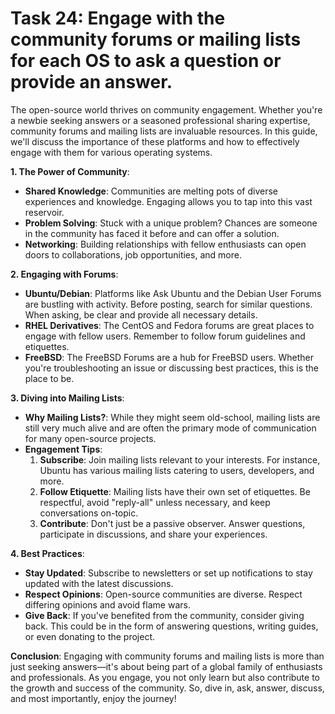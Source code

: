 # Task 24: Engage with the community forums or mailing lists for each OS to ask a question or provide an answer.

The open-source world thrives on community engagement. Whether you're a newbie seeking answers or a seasoned professional sharing expertise, community forums and mailing lists are invaluable resources. In this guide, we'll discuss the importance of these platforms and how to effectively engage with them for various operating systems.

**1. The Power of Community**:

- **Shared Knowledge**: Communities are melting pots of diverse experiences and knowledge. Engaging allows you to tap into this vast reservoir.
- **Problem Solving**: Stuck with a unique problem? Chances are someone in the community has faced it before and can offer a solution.
- **Networking**: Building relationships with fellow enthusiasts can open doors to collaborations, job opportunities, and more.

**2. Engaging with Forums**:

- **Ubuntu/Debian**: Platforms like Ask Ubuntu and the Debian User Forums are bustling with activity. Before posting, search for similar questions. When asking, be clear and provide all necessary details.
- **RHEL Derivatives**: The CentOS and Fedora forums are great places to engage with fellow users. Remember to follow forum guidelines and etiquettes.
- **FreeBSD**: The FreeBSD Forums are a hub for FreeBSD users. Whether you're troubleshooting an issue or discussing best practices, this is the place to be.

**3. Diving into Mailing Lists**:

- **Why Mailing Lists?**: While they might seem old-school, mailing lists are still very much alive and are often the primary mode of communication for many open-source projects.
- **Engagement Tips**:
    1. **Subscribe**: Join mailing lists relevant to your interests. For instance, Ubuntu has various mailing lists catering to users, developers, and more.
    2. **Follow Etiquette**: Mailing lists have their own set of etiquettes. Be respectful, avoid "reply-all" unless necessary, and keep conversations on-topic.
    3. **Contribute**: Don't just be a passive observer. Answer questions, participate in discussions, and share your experiences.

**4. Best Practices**:

- **Stay Updated**: Subscribe to newsletters or set up notifications to stay updated with the latest discussions.
- **Respect Opinions**: Open-source communities are diverse. Respect differing opinions and avoid flame wars.
- **Give Back**: If you've benefited from the community, consider giving back. This could be in the form of answering questions, writing guides, or even donating to the project.

**Conclusion**:
Engaging with community forums and mailing lists is more than just seeking answers—it's about being part of a global family of enthusiasts and professionals. As you engage, you not only learn but also contribute to the growth and success of the community. So, dive in, ask, answer, discuss, and most importantly, enjoy the journey!